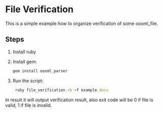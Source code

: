 # File Verification

This is a simple example how to organize verification of some ooxml_file.


## Steps

1. Install ruby
2. Install gem:
   ```bash
   gem install ooxml_parser
    ```
   
3. Run the script:
   ```ruby
    ruby file_verification.rb -f example.docx
   ```
   
In result it will output verification result, also exit code will be 0 if file is valid, 1 if file is invalid.
